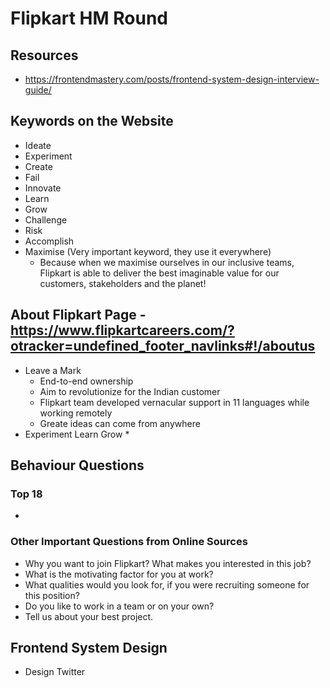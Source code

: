 # Flipkart HM Round

## Resources
* https://frontendmastery.com/posts/frontend-system-design-interview-guide/

## Keywords on the Website
* Ideate
* Experiment
* Create
* Fail
* Innovate
* Learn
* Grow
* Challenge
* Risk
* Accomplish
* Maximise (Very important keyword, they use it everywhere)
  * Because when we maximise ourselves in our inclusive teams, Flipkart is able to deliver the best imaginable value for our customers, stakeholders and the planet!

## About Flipkart Page - https://www.flipkartcareers.com/?otracker=undefined_footer_navlinks#!/aboutus
* Leave a Mark
  * End-to-end ownership
  * Aim to revolutionize for the Indian customer
  * Flipkart team developed vernacular support in 11 languages while working remotely
  * Greate ideas can come from anywhere
* Experiment Learn Grow
  * 

## Behaviour Questions
### Top 18
* 

### Other Important Questions from Online Sources
* Why you want to join Flipkart? What makes you interested in this job?
* What is the motivating factor for you at work?
* What qualities would you look for, if you were recruiting someone for this position?
* Do you like to work in a team or on your own?
* Tell us about your best project.

## Frontend System Design
* Design Twitter
